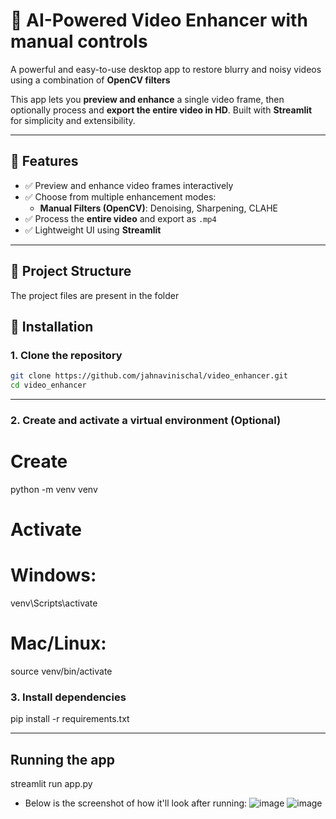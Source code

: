 # 🧠 AI-Powered Video Enhancer with manual controls

A powerful and easy-to-use desktop app to restore blurry and noisy videos using a combination of **OpenCV filters** 

This app lets you **preview and enhance** a single video frame, then optionally process and **export the entire video in HD**. Built with **Streamlit** for simplicity and extensibility.

---

## 🚀 Features

- ✅ Preview and enhance video frames interactively  
- ✅ Choose from multiple enhancement modes:
  - **Manual Filters (OpenCV)**: Denoising, Sharpening, CLAHE  
- ✅ Process the **entire video** and export as `.mp4`  
- ✅ Lightweight UI using **Streamlit**  

---

## 📁 Project Structure

The project files are present in the folder

## 🔧 Installation

### 1. Clone the repository

```bash
git clone https://github.com/jahnavinischal/video_enhancer.git
cd video_enhancer
```

---
### 2. Create and activate a virtual environment (Optional)
# Create
python -m venv venv

# Activate
# Windows:
venv\Scripts\activate
# Mac/Linux:
source venv/bin/activate

### 3. Install dependencies
pip install -r requirements.txt

---

## Running the app
streamlit run app.py

- Below is the screenshot of how it'll look after running:
![image](https://github.com/user-attachments/assets/961367cd-ac79-4d78-9a9c-3f9b58ea8409)
![image](https://github.com/user-attachments/assets/50349004-677d-4c8a-873d-b31a66a82eea)



